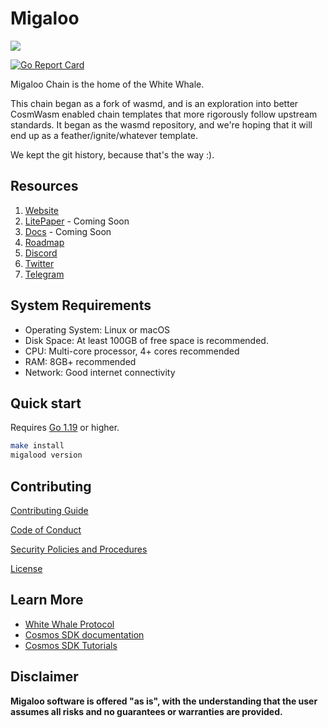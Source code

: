 # Migaloo

![](https://user-images.githubusercontent.com/94062656/215557558-6d0c39f1-9405-439a-aeb5-9baccdbd9df8.png)

[![Go Report Card](https://goreportcard.com/badge/White-Whale-Defi-Platform/migaloo-chain/goreportcard)](https://goreportcard.com/report/White-Whale-Defi-Platform/migaloo-chain/goreportcard)

Migaloo Chain is the home of the White Whale.

This chain began as a fork of wasmd, and is an exploration into better CosmWasm enabled chain templates that more 
rigorously follow upstream standards. It began as the wasmd repository, and we're hoping that it will end up as a 
feather/ignite/whatever template.

We kept the git history, because that's the way :).

## Resources

1. [Website](https://migaloo.zone)
2. [LitePaper]() - Coming Soon
3. [Docs]() - Coming Soon
4. [Roadmap](./docs/ROADMAP.md)
5. [Discord](https://discord.com/channels/908044702794801233/1069611972053712947)
6. [Twitter](https://twitter.com/WhiteWhaleDefi)
7. [Telegram](https://t.me/whitewhaleofficial)

## System Requirements
- Operating System: Linux or macOS
- Disk Space: At least 100GB of free space is recommended.
- CPU: Multi-core processor, 4+ cores recommended
- RAM: 8GB+ recommended
- Network: Good internet connectivity

## Quick start

Requires [Go 1.19](https://go.dev/doc/install) or higher.

```bash
make install
migalood version
```

## Contributing

[Contributing Guide](./docs/CONTRIBUTING.md)

[Code of Conduct](./docs/CODE_OF_CONDUCT.md)

[Security Policies and Procedures](./docs/SECURITY.md)

[License](./LICENSE)

## Learn More

- [White Whale Protocol](https://whitewhale.money/)
- [Cosmos SDK documentation](https://docs.cosmos.network/)
- [Cosmos SDK Tutorials](https://tutorials.cosmos.network/)

## Disclaimer

**Migaloo software is offered "as is", with the understanding that the user assumes all risks and no guarantees or warranties are provided.**
